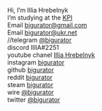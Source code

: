 Hi, I’m Illia Hrebelnyk\
I’m studying at the [KPI](https://kpi.ua/)\
Email [bigurator@gmail.com](mailto:bigurator@gmail.com)\
Email [bigurator@ukr.net](mailto:bigurator@ukr.net)\
//telegram [@bigurator](https://t.me/bigurator)\
discord IllIA#2251\
youtube chanel [Illia Hrebelnyk](https://www.youtube.com/channel/UCOrX0FITra5eMdoZ2eJri1Q)\
instagram [bigurator](https://www.instagram.com/bigurator?r=nametag)\
github [bigurator](https://github.com/bigurator)\
reddit [bigurator](https://www.reddit.com/user/bigurator/)\
steam [bigurator](https://steamcommunity.com/id/bigurator "ну а это стим мой")\
wire [@bigurator](https://github.com/bigurator "захожу очень редко")\
twitter [@bigurator](https://twitter.com/bigurator)
<!-- 
revolt [01FGSNE02TN7NHC9GX5E8EQQWK](void "Захожу никогда")
-->
